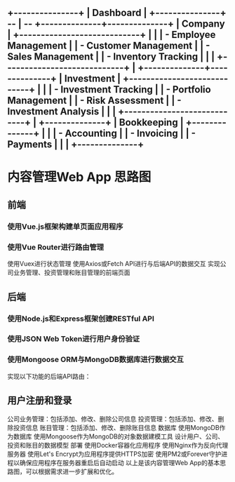 +---------------+
|   Dashboard   |
+---------------+ --
        | --
+--------------+--------------+
|         Company            |
+----------------------------+
|                            |
| - Employee Management      |
| - Customer Management      |
| - Sales Management         |
| - Inventory Tracking       |
|                            |
+----------------------------+
        |
+--------------+--------------+
|       Investment           |
+----------------------------+
|                            |
| - Investment Tracking      |
| - Portfolio Management     |
| - Risk Assessment          |
| - Investment Analysis      |
|                            |
+----------------------------+
        |
+--------------+
|  Bookkeeping |
+--------------+
|              |
| - Accounting |
| - Invoicing  |
| - Payments   |
|              |
+--------------+
----------
# 内容管理Web App 思路图
## 前端
### 使用Vue.js框架构建单页面应用程序
### 使用Vue Router进行路由管理
使用Vuex进行状态管理
使用Axios或Fetch API进行与后端API的数据交互
实现公司业务管理、投资管理和账目管理的前端页面
## 后端
### 使用Node.js和Express框架创建RESTful API
### 使用JSON Web Token进行用户身份验证
### 使用Mongoose ORM与MongoDB数据库进行数据交互
实现以下功能的后端API路由：
## 用户注册和登录
公司业务管理：包括添加、修改、删除公司信息
投资管理：包括添加、修改、删除投资信息
账目管理：包括添加、修改、删除账目信息
数据库
使用MongoDB作为数据库
使用Mongoose作为MongoDB的对象数据建模工具
设计用户、公司、投资和账目的数据模型
部署
使用Docker容器化应用程序
使用Nginx作为反向代理服务器
使用Let's Encrypt为应用程序提供HTTPS加密
使用PM2或Forever守护进程以确保应用程序在服务器重启后自动启动
以上是该内容管理Web App的基本思路图，可以根据需求进一步扩展和优化。
